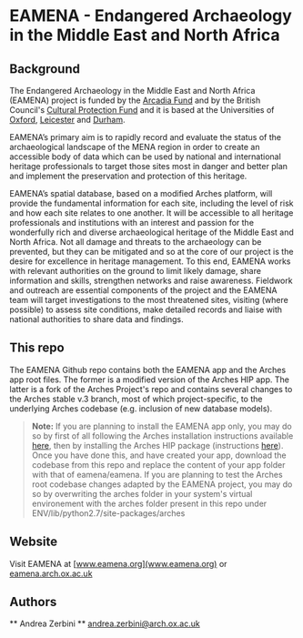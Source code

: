 # EAMENA - Endangered Archaeology in the Middle East and North Africa


## Background 

The Endangered Archaeology in the Middle East and North Africa (EAMENA) project is funded by the [Arcadia Fund](https://www.arcadiafund.org.uk/) and by the British Council's [Cultural Protection Fund](https://www.britishcouncil.org/arts/culture-development/cultural-protection-fund) and it is based at the Universities of [Oxford](http://www.ox.ac.uk/), [Leicester](https://le.ac.uk/) and [Durham](https://www.dur.ac.uk/).

EAMENA’s primary aim is to rapidly record and evaluate the status of the archaeological landscape of the MENA region in order to create an accessible body of data which can be used by national and international heritage professionals to target those sites most in danger and better plan and implement the preservation and protection of this heritage.

EAMENA’s spatial database, based on a modified Arches platform, will provide the fundamental information for each site, including the level of risk and how each site relates to one another. It will be accessible to all heritage professionals and institutions with an interest and passion for the wonderfully rich and diverse archaeological heritage of the Middle East and North Africa. Not all damage and threats to the archaeology can be prevented, but they can be mitigated and so at the core of our project is the desire for excellence in heritage management. To this end, EAMENA works with relevant authorities on the ground to limit likely damage, share information and skills, strengthen networks and raise awareness. Fieldwork and outreach are essential components of the project and the EAMENA team will target investigations to the most threatened sites, visiting (where possible) to assess site conditions, make detailed records and liaise with national authorities to share data and findings.

## This repo

The EAMENA Github repo contains both the EAMENA app and the Arches app root files. The former is a modified version of the Arches HIP app. The latter is a fork of the Arches Project's repo and contains several changes to the Arches stable v.3 branch, most of which project-specific, to the underlying Arches codebase (e.g. inclusion of new database models).

> **Note:**
If you are planning to install the EAMENA app only, you may do so by first of all following the Arches installation instructions available [here](http://arches3.readthedocs.io/en/latest/getting-started/#installing-arches), then by installing the Arches HIP package (instructions [here](http://arches-hip.readthedocs.org/en/latest/getting-started/#installating-arches-hip)). Once you have done this, and have created your app, download the codebase from this repo and replace the content of your app folder with that of eamena/eamena.
If you are planning to test the Arches root codebase changes adapted by the EAMENA project, you may do so by overwriting the arches folder in your system's virtual environement with the arches folder present in this repo under ENV/lib/python2.7/site-packages/arches

## Website
Visit EAMENA at [www.eamena.org](www.eamena.org) or [eamena.arch.ox.ac.uk](eamena.arch.ox.ac.uk)

## Authors

** Andrea Zerbini ** andrea.zerbini@arch.ox.ac.uk